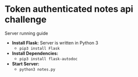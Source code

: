 # Token authenticated notes api challenge

Server running guide

- __Install Flask:__
Server is written in Python 3
    - `pip3 install Flask`
- __Install Dependencies:__
    - `pip3 install flask-autodoc`
- __Start Server:__
    - `python3 notes.py`
